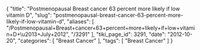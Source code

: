 {
    "title": "Postmenopausal Breast cancer 63 percent more likely if low vitamin D",
    "slug": "postmenopausal-breast-cancer-63-percent-more-likely-if-low-vitamin-d",
    "aliases": [
        "/Postmenopausal+Breast+cancer+63+percent+more+likely+if+low+vitamin+D+\u2013+July+2012",
        "/3291"
    ],
    "tiki_page_id": 3291,
    "date": "2012-10-20",
    "categories": [
        "Breast Cancer"
    ],
    "tags": [
        "Breast Cancer"
    ]
}